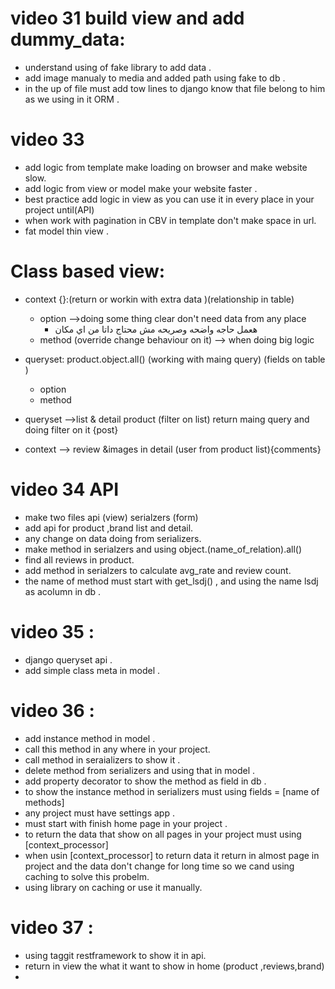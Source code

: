 # video 31 build view and add dummy_data:
  - understand using of fake library to add data .
  - add image manualy to media and added path using fake to db .
  - in the up of file must add tow lines to django know that file belong to him as we using in it ORM .


# video 33
  - add logic from template make loading on browser and make website slow.
  - add logic from view or model make your website faster .
  - best practice add logic in view as you can use it in every place in your project until(API)
  - when work with pagination in CBV in template don't make space in url.
  - fat model thin view .

# Class based view:
  - context {}:(return or workin with extra data )(relationship in table)
      - option  -->doing some thing clear don't need data from any place
        -  هعمل حاجه واضحه وصريحه مش محتاج داتا من اي مكان
      - method (override change behaviour on it) --> when doing big logic
  - queryset: product.object.all()  (working with maing query) (fields on table )
      - option 
      - method

- queryset -->list & detail product (filter on list) return maing query and doing filter on it {post}
- context --> review &images in detail (user from product list){comments}


# video 34 API
  - make two files api (view) serialzers (form)
  - add api for product ,brand list and detail.
  - any change on data doing from serializers.
  - make method in serialzers and using object.(name_of_relation).all() 
  - find all reviews in product.
  - add method in serialzers to calculate avg_rate and review count.
  - the name of method must start with get_lsdj() , and using the name lsdj as acolumn in db .
# video 35 :
  - django queryset api .
  - add simple class meta in model .
  

# video 36 :
  - add instance method in model .
  - call this method in any where in your project.
  - call method in seraializers to show it . 
  - delete method from serializers and using that in model .
  - add property decorator to show the method as field in db .
  - to show the instance method in serializers must using fields = [name of methods]
  - any project must have settings app .
  - must start with finish home page in your project .
  - to return the data that show on all pages in your project must using [context_processor]
  - when usin [context_processor] to return data it return in almost page in project and the data don't change for long time so we cand using caching to solve this probelm.
  - using library on caching or use it manually.


# video 37 :
  - using taggit restframework to show it in api.
  - return in view the what it want to show in home (product ,reviews,brand)
  - 